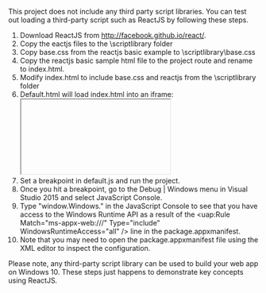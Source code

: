﻿This project does not include any third party script libraries.  You can test out loading a third-party script such as ReactJS by following these steps.

1. Download ReactJS from http://facebook.github.io/react/.
2. Copy the eactjs files to the \scriptlibrary folder
3. Copy base.css from the reactjs basic example to \scriptlibrary\base.css
3. Copy the reactjs basic sample html file to the project route and rename to index.html.
4. Modify index.html to include base.css and reactjs from the \scriptlibrary folder
5. Default.html will load index.html into an iframe:  <iframe id="ui" src="ms-appx-web:///index.html" aria-label="UI"></iframe>
6. Set a breakpoint in default.js and run the project.  
7. Once you hit a breakpoint, go to the Debug | Windows menu in Visual Studio 2015 and select JavaScript Console.
8. Type "window.Windows." in the JavaScript Console to see that you have access to the Windows Runtime API as a result of the <uap:Rule Match="ms-appx-web:///" Type="include" WindowsRuntimeAccess="all" /> line in the package.appxmanifest.
9. Note that you may need to open the package.appxmanifest file using the XML editor to inspect the configuration.

Please note, any third-party script library can be used to build your web app on Windows 10.  These steps just happens to demonstrate key concepts using ReactJS.